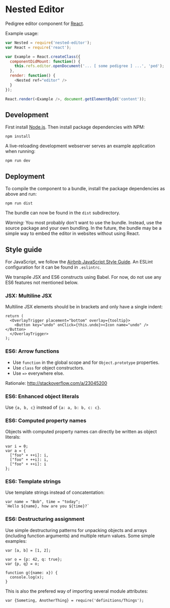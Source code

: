 Nested Editor
=============

Pedigree editor component for [React](http://facebook.github.io/react/).

Example usage:

```javascript
var Nested = require('nested-editor');
var React = require('react');

var Example = React.createClass({
  componentDidMount: function() {
    this.refs.editor.openDocument('... [ some pedigree ] ...', 'ped');
  },
  render: function() {
    <Nested ref="editor" />
  }
});

React.render(<Example />, document.getElementById('content'));
```


Development
-----------

First install [Node.js](https://nodejs.org/). Then install package
dependencies with NPM:

    npm install

A live-reloading development webserver serves an example application when
running:

    npm run dev


Deployment
----------

To compile the component to a bundle, install the package dependencies as
above and run:

    npm run dist

The bundle can now be found in the `dist` subdirectory.

*Warning:* You most probably don't want to use the bundle. Instead, use the
 source package and your own bundling. In the future, the bundle may be a
 simple way to embed the editor in websites without using React.


Style guide
-----------

For JavaScript, we follow the
[Airbnb JavaScript Style Guide](https://github.com/airbnb/javascript). An
ESLint configuration for it can be found in `.eslintrc`.

We transpile JSX and ES6 constructs using Babel. For now, do not use any ES6
features not mentioned below.


### JSX: Multiline JSX

Multiline JSX elements should be in brackets and only have a single indent:

```
return (
  <OverlayTrigger placement="bottom" overlay={tooltip}>
    <Button key="undo" onClick={this.undo}><Icon name="undo" /></Button>
  </OverlayTrigger>
);
```


### ES6: Arrow functions

- Use `function` in the global scope and for `Object.prototype` properties.
- Use `class` for object constructors.
- Use `=>` everywhere else.

Rationale: http://stackoverflow.com/a/23045200


### ES6: Enhanced object literals

Use `{a, b, c}` instead of `{a: a, b: b, c: c}`.


### ES6: Computed property names

Objects with computed property names can directly be written as object
literals:

```
var i = 0;
var a = {
  ["foo" + ++i]: i,
  ["foo" + ++i]: i,
  ["foo" + ++i]: i
};
```


### ES6: Template strings

Use template strings instead of concatentation:

```
var name = "Bob", time = "today";
`Hello ${name}, how are you ${time}?`
```


### ES6: Destructuring assignment

Use simple destructuring patterns for unpacking objects and arrays (including
function arguments) and multiple return values. Some simple examples:

```
var [a, b] = [1, 2];

var o = {p: 42, q: true};
var {p, q} = o;

function g({name: x}) {
  console.log(x);
}
```

This is also the prefered way of importing several module attributes:

```
var {Someting, AnotherThing} = require('definitions/Things');
```
